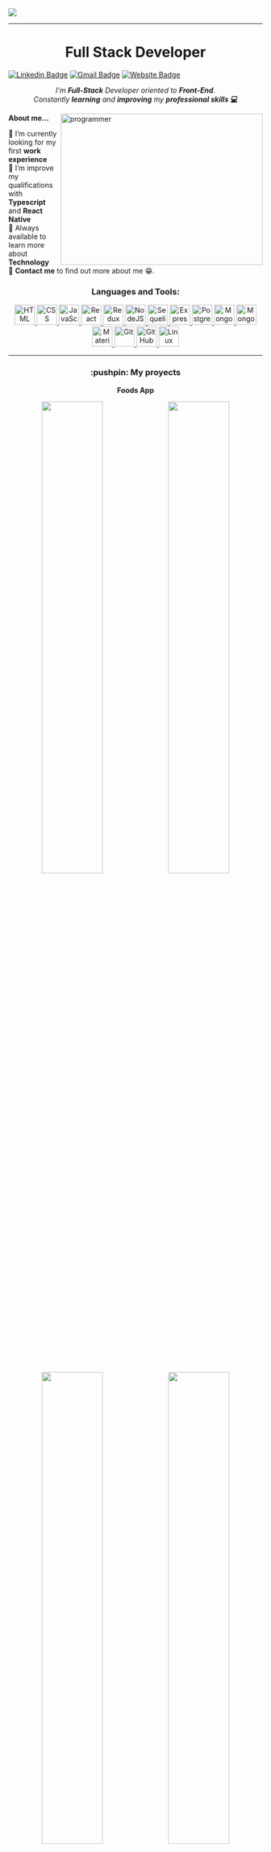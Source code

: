 <img src='https://user-images.githubusercontent.com/86481813/179076835-776d55fb-d243-46d3-845c-cc5209175ed3.gif'/>
<hr/>
<h1 align="center"> Full Stack Developer </h1>
<div>

[![Linkedin Badge](https://img.shields.io/badge/LinkedIn-0077B5?style=for-the-badge&logo=linkedin&logoColor=white)](https://www.linkedin.com/in/genarobercini/)
[![Gmail Badge](https://img.shields.io/badge/Gmail-D14836?style=for-the-badge&logo=gmail&logoColor=white)](mailto:bercinigenaro@gmail.com)
[![Website Badge](https://img.shields.io/badge/Portfolio-18436E?style=for-the-badge&logo=realm&logoColor=ff6f6f)](https://genarobercini.vercel.app/)

</div>
<p align="center">
    <em>
      I'm <b>Full-Stack</b> Developer oriented to <b>Front-End</b>. <br>
      Constantly <b>learning</b> and <b>improving</b> my <b>professional skills 💻</b>
    </em> 
    <br>
  </p>
 <img align="right" width="400px" height="300px" alt="programmer" src="https://user-images.githubusercontent.com/86481813/179087634-d1ce2bc7-59a2-43dd-9324-5579a0faf72c.gif" />
  
  **About me...**
  
  🔷 I’m currently looking for my first **work experience**<br>
  🔷 I’m improve my qualifications with **Typescript** and **React Native**<br>
  🔷 Always available to learn more about **Technology**<br>
  🔷 **Contact me** to find out more about me 😁.<br>
<h3 align="center">Languages and Tools:</h3>
<p align="center">
<a href="https://developer.mozilla.org/en-US/docs/Web/HTML" target="_blank"> <img src="https://res.cloudinary.com/genaro-bercini/image/upload/v1653669571/Portfolio/Skills/html_bquhfc.png" title='HTML' alt='HTML' width="40" height="40"/> </a>
<a href="https://developer.mozilla.org/en-US/docs/Web/CSS" target="_blank"> <img src="https://res.cloudinary.com/genaro-bercini/image/upload/v1653669552/Portfolio/Skills/css_q6blj8.png" width="40" title='CSS' alt='CSS' height="40"/> </a>
<a href="https://developer.mozilla.org/en-US/docs/Web/JavaScript" target="_blank"> <img src="https://res.cloudinary.com/genaro-bercini/image/upload/v1653669545/Portfolio/Skills/javascript_byjjtt.png" alt="JavaScript" title='JavaScript' width="40" height="40"/> </a>
<a href="https://es.reactjs.org/" target="_blank"> <img src="https://res.cloudinary.com/genaro-bercini/image/upload/v1653669572/Portfolio/Skills/react_x2s9pc.png" alt="React" title='React' width="40" height="40"/> </a>
<a href="https://redux.js.org/" target="_blank"> <img src="https://res.cloudinary.com/genaro-bercini/image/upload/v1653669572/Portfolio/Skills/redux_fmxhjj.png" alt="Redux" title='Redux' width="40" height="40"/> </a>
<a href="https://nodejs.org/en/about/" target="_blank"> <img src="https://res.cloudinary.com/genaro-bercini/image/upload/v1653669571/Portfolio/Skills/nodejs_bgxv7g.png" alt="NodeJS" title='NodeJS' width="40" height="40"/> </a>
<a href="https://sequelize.org/" target="_blank"> <img src="https://res.cloudinary.com/genaro-bercini/image/upload/v1653669572/Portfolio/Skills/sequelize_tfgs7y.png" alt="Sequelize" title='Sequelize' width="40" height="40"/> </a>
<a href="https://expressjs.com/en/" target="_blank"> <img src="https://res.cloudinary.com/genaro-bercini/image/upload/v1653669555/Portfolio/Skills/express_cajcvz.png" alt="Express" title='Express' width="40" height="40"/> </a>
<a href="https://www.postgresql.org/" target="_blank"> <img src="https://res.cloudinary.com/genaro-bercini/image/upload/v1653669571/Portfolio/Skills/postgre_tuhc5q.png" alt="PostgreSQL" title='PostgreSQL' width="40" height="40"/> </a>
<a href="https://www.mongodb.com/" target="_blank"> <img src="https://res.cloudinary.com/genaro-bercini/image/upload/v1653669571/Portfolio/Skills/mongodb_c6g2w4.png" alt="MongoDB" title='MongoDB' width="40" height="40"/> </a>
<a href="https://mongoosejs.com/" target="_blank"> <img src="https://res.cloudinary.com/genaro-bercini/image/upload/v1654271443/Portfolio/Skills/mongoose_el3aoy.png" alt="Mongoose" title='Mongoose' width="40" height="40"/> </a>
<a href="https://mui.com/" target="_blank"> <img src="https://res.cloudinary.com/genaro-bercini/image/upload/v1653669571/Portfolio/Skills/materialui_adoozy.png" alt="MaterialUI" title='MaterialUI' width="40" height="40"/> </a>
<a href="https://git-scm.com/" target="_blank"> <img src="https://res.cloudinary.com/genaro-bercini/image/upload/v1653669570/Portfolio/Skills/git_eoefu5.png" alt="Git" title='Git' width="40" height="40"/> </a>
<a href="https://github.com/" target="_blank"> <img src="https://res.cloudinary.com/genaro-bercini/image/upload/v1653669571/Portfolio/Skills/github_ozvo4h.png" alt="GitHub" title='GitHub' width="40" height="40"/> </a>
<a href="https://en.wikipedia.org/wiki/Linux " target="_blank"> <img src="https://res.cloudinary.com/genaro-bercini/image/upload/v1653669571/Portfolio/Skills/linux_b0d3my.png" alt="Linux" title='Linux' width="40" height="40"/> </a>
</p>
 <hr>
<h3 align='center'>:pushpin: My proyects</h3>
<p>
<p align="center"><b>Foods App</b></p>
<p align="center">
<a href='https://foods-page.vercel.app/'/><img src='https://user-images.githubusercontent.com/86481813/169378407-647857a7-1a91-4c4c-ba49-42c3ff19418c.png' width='49%'/></a>
<a href="https://foods-page.vercel.app/"><img src='https://user-images.githubusercontent.com/86481813/169379874-0028faf7-a5f6-4039-9317-9d5cb329ea08.png' width='49%'/></a>
</p>
<p align="center">
<a href='https://foods-page.vercel.app/'/><img src='https://user-images.githubusercontent.com/86481813/169432270-7bbbe524-2385-4635-b393-9ebfbfb1f719.png' width='49%'/></a>
<a href="https://foods-page.vercel.app/"><img src='https://user-images.githubusercontent.com/86481813/169432321-7b6cd812-e011-4bb3-95f3-124d47b8d170.png' width='49%'/></a>
</p>
<p align="center"><b>Markets Center</b></p>
<p align="center">
<a href='https://markets-center.vercel.app/'/><img src='https://user-images.githubusercontent.com/86481813/168861669-26076838-33c5-49cb-a8e1-21c00493d3c6.png' width='49%'/></a>
<a href='https://markets-center.vercel.app/'/><img src='https://user-images.githubusercontent.com/86481813/168862498-2c85b7e8-2314-413e-a3f3-3cddc029bd85.png' width='49%'/></a>
</p>
<p align="center">
<a href='https://markets-center.vercel.app/' width='30%'/><img src='https://user-images.githubusercontent.com/86481813/168863677-74c6c518-860d-4f5f-b781-cf238fb169b0.png' width='49%'/></a>
<a href='https://markets-center.vercel.app/' width='30%'/><img src='https://user-images.githubusercontent.com/86481813/168863917-8f3c8acd-3894-4f8a-98a8-c50532905bfd.png' width='49%'/></a>
</p>
<p align="center"><b>Note</b></p>
<p align="center">
<img src='https://user-images.githubusercontent.com/86481813/181872090-e47cc8ff-8bbd-4b4c-b296-8b2b1715c965.png' width='16%'/>
<img src='https://user-images.githubusercontent.com/86481813/181872104-8cf2e2fe-14fc-4617-bddc-b9f23d94ebbc.png' width='16%'/>
<img src='https://user-images.githubusercontent.com/86481813/181873475-3fc2657b-b830-4867-85d1-e4dabd233404.png' width='16%' />
<img src='https://user-images.githubusercontent.com/86481813/181872307-7b7d62df-2c57-47b4-818e-7418d78f13ad.png' width='16%' />
<img src='https://user-images.githubusercontent.com/86481813/181874920-e517921d-90ce-4238-84aa-2b250e44e74d.png' width='16%' />
<img src='https://user-images.githubusercontent.com/86481813/181875337-016a0593-570a-4f84-9d80-1f310cf4208a.png' width='16%' />
</p>
